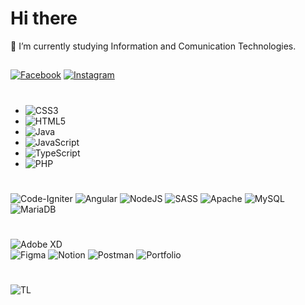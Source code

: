 # Hi there
🔭 I’m currently studying Information and Comunication Technologies.

## 

[![Facebook](https://img.shields.io/badge/Facebook-%231877F2.svg?logo=Facebook&logoColor=white)](https://facebook.com/thirteenlines.or) 
[![Instagram](https://img.shields.io/badge/Instagram-%23E4405F.svg?logo=Instagram&logoColor=white)](https://instagram.com/thirteenlines_oficial) 

# 
- ![CSS3](https://img.shields.io/badge/css3-%231572B6.svg?style=flat-square&logo=css3&logoColor=white) 
- ![HTML5](https://img.shields.io/badge/html5-%23E34F26.svg?style=flat-square&logo=html5&logoColor=white) 
- ![Java](https://img.shields.io/badge/java-%23ED8B00.svg?style=flat-square&logo=java&logoColor=white) 
- ![JavaScript](https://img.shields.io/badge/javascript-%23323330.svg?style=flat-square&logo=javascript&logoColor=%23F7DF1E) 
- ![TypeScript](https://img.shields.io/badge/typescript-%23007ACC.svg?style=flat-square&logo=typescript&logoColor=white) 
- ![PHP](https://img.shields.io/badge/php-%23777BB4.svg?style=flat-square&logo=php&logoColor=white) 

#
![Code-Igniter](https://img.shields.io/badge/CodeIgniter-%23EF4223.svg?style=flat-square&logo=codeIgniter&logoColor=white) 
![Angular](https://img.shields.io/badge/angular-%23DD0031.svg?style=flat-square&logo=angular&logoColor=white) 
![NodeJS](https://img.shields.io/badge/node.js-6DA55F?style=flat-square&logo=node.js&logoColor=white) 
![SASS](https://img.shields.io/badge/SASS-hotpink.svg?style=flat-square&logo=SASS&logoColor=white) 
![Apache](https://img.shields.io/badge/apache-%23D42029.svg?style=flat-square&logo=apache&logoColor=white) 
![MySQL](https://img.shields.io/badge/mysql-%2300f.svg?style=flat-square&logo=mysql&logoColor=white) 
![MariaDB](https://img.shields.io/badge/MariaDB-003545?style=flat-square&logo=mariadb&logoColor=white) 

#
![Adobe XD](https://img.shields.io/badge/Adobe%20XD-470137?style=flat-square&logo=Adobe%20XD&logoColor=#FF61F6) 	
![Figma](https://img.shields.io/badge/figma-%23F24E1E.svg?style=flat-square&logo=figma&logoColor=white) 
![Notion](https://img.shields.io/badge/Notion-%23000000.svg?style=flat-square&logo=notion&logoColor=white) 
![Postman](https://img.shields.io/badge/Postman-FF6C37?style=flat-square&logo=postman&logoColor=white) 
![Portfolio](https://img.shields.io/badge/Portfolio-%23000000.svg?style=flat-square&logo=firefox&logoColor=#FF7139)

#
![TL](https://scontent.fpbc1-2.fna.fbcdn.net/v/t39.30808-6/232691510_112879877753954_6567424751943729626_n.png?_nc_cat=110&ccb=1-7&_nc_sid=e3f864&_nc_ohc=2rStiZudF8wAX8tYIpt&_nc_ht=scontent.fpbc1-2.fna&oh=00_AT_qYiwsTVwEWtitGEi4MrtU226V7HPdgGwQePAiVilStg&oe=635B16BC)
